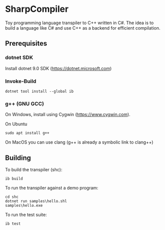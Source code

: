 # SharpCompiler

Toy programming language transpiler to C++ written in C#. The idea is to build a language like C#
and use C++ as a backend for efficient compilation.

## Prerequisites

### dotnet SDK
Install dotnet 9.0 SDK (https://dotnet.microsoft.com)

### Invoke-Build

```
dotnet tool install --global ib
```

### g++ (GNU GCC)

On Windows, install using Cygwin (https://www.cygwin.com).

On Ubuntu

```
sudo apt install g++
```

On MacOS you can use clang (g++ is already a symbolic link to clang++)

## Building

To build the transpiler (shc):

```
ib build
```

To run the transpiler against a demo program:

```
cd shc
dotnet run samples\hello.shl
samples\hello.exe
```

To run the test suite:

```
ib test
```
